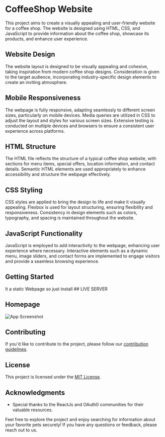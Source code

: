 # CoffeeShop Website

This project aims to create a visually appealing and user-friendly website for a coffee shop. The website is designed using HTML, CSS, and JavaScript to provide information about the coffee shop, showcase its products, and enhance user experience.

## Website Design
 The website layout is designed to be visually appealing and cohesive, taking inspiration from modern coffee shop designs. Consideration is given to the target audience, incorporating industry-specific design elements to create an inviting atmosphere.

 ## Mobile Responsiveness

The webpage is fully responsive, adapting seamlessly to different screen sizes, particularly on mobile devices. Media queries are utilized in CSS to adjust the layout and styles for various screen sizes. Extensive testing is conducted on multiple devices and browsers to ensure a consistent user experience across platforms.

## HTML Structure

The HTML file reflects the structure of a typical coffee shop website, with sections for menu items, special offers, location information, and contact details. Semantic HTML elements are used appropriately to enhance accessibility and structure the webpage effectively.

## CSS Styling

CSS styles are applied to bring the design to life and make it visually appealing. Flexbox is used for layout structuring, ensuring flexibility and responsiveness. Consistency in design elements such as colors, typography, and spacing is maintained throughout the website.

## JavaScript Functionality

JavaScript is employed to add interactivity to the webpage, enhancing user experience where necessary. Interactive elements such as a dynamic menu, image sliders, and contact forms are implemented to engage visitors and provide a seamless browsing experience.


## Getting Started

It a static Webpage so just install ## LIVE SERVER


## Homepage 

![App Screenshot](https://github.com/devgeek2700/Cafe-Webpage/blob/master/Output/webpage.png?raw=true)


## Contributing

If you'd like to contribute to the project, please follow our [contribution guidelines](CONTRIBUTING.md).

## License

This project is licensed under the [MIT License](LICENSE.md).

## Acknowledgments

- Special thanks to the ReactJs and OAuth0 communities for their valuable resources.

Feel free to explore the project and enjoy searching for information about your favorite pets securely! If you have any questions or feedback, please reach out to us.
